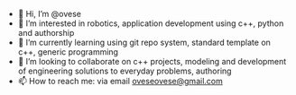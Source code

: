 - 👋 Hi, I’m @ovese
- 👀 I’m interested in robotics, application development using c++, python and authorship
- 🌱 I’m currently learning using git repo system, standard template on c++, generic programming
- 💞️ I’m looking to collaborate on c++ projects, modeling and development of engineering solutions to everyday problems, authoring 
- 📫 How to reach me: via email oveseovese@gmail.com

<!---
ovese/ovese is a ✨ special ✨ repository because its `README.md` (this file) appears on your GitHub profile.
You can click the Preview link to take a look at your changes.
--->
